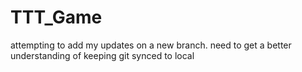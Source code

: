 # TTT_Game
attempting to add my updates on a new branch. need to get a better understanding of keeping git synced to local
